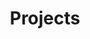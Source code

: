 ---
title: Projects
summary: Here are some of my personal projects. Check them out!
description: Explore some of the projects I've worked on.
---